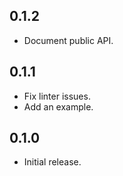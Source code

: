 ## 0.1.2

* Document public API.

## 0.1.1

* Fix linter issues.
* Add an example.

## 0.1.0

* Initial release.
